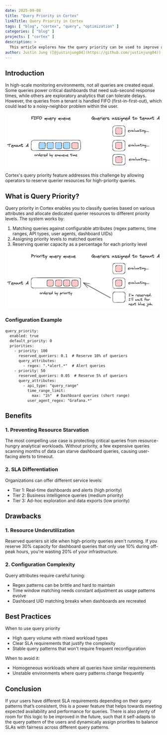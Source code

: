 ```yaml
---
date: 2025-09-08
title: "Query Priority in Cortex"
linkTitle: Query Priority in Cortex
tags: [ "blog", "cortex", "query", "optimization" ]
categories: [ "blog" ]
projects: [ "cortex" ]
description: >
  This article explores how the query priority can be used to improve availability and performance of critical queries.
author: Justin Jung ([@justinjung04](https://github.com/justinjung04))
---
```


## Introduction

In high-scale monitoring environments, not all queries are created equal. Some queries power critical dashboards that need sub-second response times, while others are exploratory analytics that can tolerate delays. However, the queries from a tenant is handled FIFO (first-in-first-out), which could lead to a noisy-neighbor problem within the user.

![Query FIFO](/images/blog/2025/query-fifo.png)

Cortex's query priority feature addresses this challenge by allowing operators to reserve querier resources for high-priority queries.

## What is Query Priority?

Query priority in Cortex enables you to classify queries based on various attributes and allocate dedicated querier resources to different priority levels. The system works by:

1. Matching queries against configurable attributes (regex patterns, time ranges, API types, user agents, dashboard UIDs)
2. Assigning priority levels to matched queries
3. Reserving querier capacity as a percentage for each priority level

![Query Priority](/images/blog/2025/query-priority.png)

### Configuration Example

```
query_priority:
  enabled: true
  default_priority: 0
  priorities:
    - priority: 100
      reserved_queriers: 0.1  # Reserve 10% of queriers
      query_attributes:
        - regex: ".*alert.*"  # Alert queries
    - priority: 50
      reserved_queriers: 0.05  # Reserve 5% of queriers
      query_attributes:
        - api_type: "query_range"
          time_range_limit:
            max: "1h"  # Dashboard queries (short range)
          user_agent_regex: "Grafana.*"
```

## Benefits

### 1. Preventing Resource Starvation

The most compelling use case is protecting critical queries from resource-hungry analytical workloads. Without priority, a few expensive queries scanning months of data can starve dashboard queries, causing user-facing alerts to timeout.

### 2. SLA Differentiation

Organizations can offer different service levels:

* Tier 1: Real-time dashboards and alerts (high priority)
* Tier 2: Business intelligence queries (medium priority)
* Tier 3: Ad-hoc exploration and data exports (low priority)

## Drawbacks

### 1. Resource Underutilization

Reserved queriers sit idle when high-priority queries aren't running. If you reserve 30% capacity for dashboard queries that only use 10% during off-peak hours, you're wasting 20% of your infrastructure.

### 2. Configuration Complexity

Query attributes require careful tuning:

* Regex patterns can be brittle and hard to maintain
* Time window matching needs constant adjustment as usage patterns evolve
* Dashboard UID matching breaks when dashboards are recreated

## Best Practices

When to use query priority

* High query volume with mixed workload types
* Clear SLA requirements that justify the complexity
* Stable query patterns that won't require frequent reconfiguration

When to avoid it:

* Homogeneous workloads where all queries have similar requirements
* Unstable environments where query patterns change frequently

## Conclusion

If your users have different SLA requirements depending on their query patterns that’s consistent, this is a power feature that helps towards meeting expected availability and performance for queries. There is also plenty of room for this logic to be improved in the future, such that it self-adapts to the query pattern of the users and dynamically assign priorities to balance SLAs with fairness across different query patterns.
